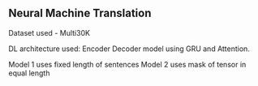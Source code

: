 <h2>Neural Machine Translation</h2>

Dataset used - Multi30K

DL architecture used: Encoder Decoder model using GRU and Attention. 

Model 1 uses fixed length of sentences
Model 2 uses mask of tensor in equal length
